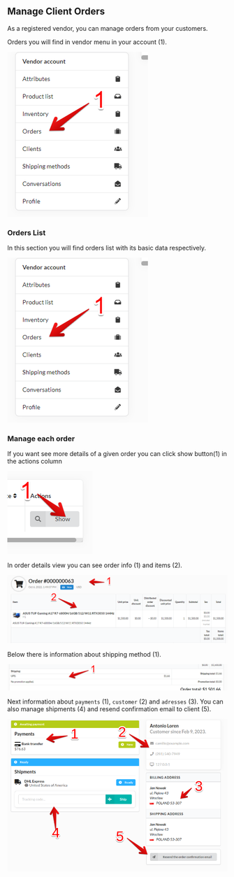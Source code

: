 ## Manage Client Orders

As a registered vendor, you can manage orders from your customers.

Orders you will find in vendor menu in your account (1).

![Orders in vendor menu](images/manage_orders.png)

### Orders List

In this section you will find orders list with its basic data respectively.

![Orders list](images/orders_list.png)

### Manage each order

If you want see more details of a given order you can click show button(1) in the actions column

![Orders show button](images/orders_show_button.png)

In order details view you can see order info (1) and items (2).

![Order basic data](images/order_info.png)

Below there is information about shipping method (1).

![Shipping information](images/shipping_info.png)

Next information about `payments` (1), `customer` (2) and `adresses` (3).
You can also manage shipments (4) and resend confirmation email to client (5).

![Order details](images/order_details.png)
